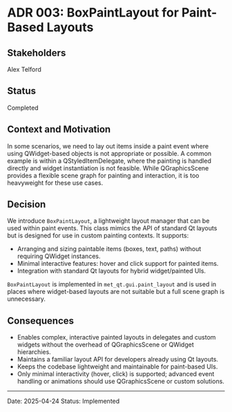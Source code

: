 # ADR 003: BoxPaintLayout for Paint-Based Layouts

## Stakeholders
Alex Telford

## Status
Completed

## Context and Motivation

In some scenarios, we need to lay out items inside a paint event where using QWidget-based objects is not appropriate or possible. A common example is within a QStyledItemDelegate, where the painting is handled directly and widget instantiation is not feasible. While QGraphicsScene provides a flexible scene graph for painting and interaction, it is too heavyweight for these use cases.

## Decision

We introduce `BoxPaintLayout`, a lightweight layout manager that can be used within paint events. This class mimics the API of standard Qt layouts but is designed for use in custom painting contexts. It supports:

- Arranging and sizing paintable items (boxes, text, paths) without requiring QWidget instances.
- Minimal interactive features: hover and click support for painted items.
- Integration with standard Qt layouts for hybrid widget/painted UIs.

`BoxPaintLayout` is implemented in `met_qt.gui.paint_layout` and is used in places where widget-based layouts are not suitable but a full scene graph is unnecessary.

## Consequences

- Enables complex, interactive painted layouts in delegates and custom widgets without the overhead of QGraphicsScene or QWidget hierarchies.
- Maintains a familiar layout API for developers already using Qt layouts.
- Keeps the codebase lightweight and maintainable for paint-based UIs.
- Only minimal interactivity (hover, click) is supported; advanced event handling or animations should use QGraphicsScene or custom solutions.

---
Date: 2025-04-24
Status: Implemented
